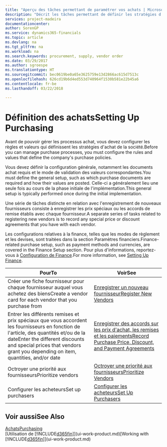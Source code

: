 ```yaml
---
title: "Aperçu des tâches permettant de paramétrer vos achats | Microsoft Docs"
description: "Décrit les tâches permettant de définir les stratégies d'approvisionnement de votre société et de déterminer vos processus d'achat."
services: project-madeira
documentationcenter: 
author: SorenGP
ms.service: dynamics365-financials
ms.topic: article
ms.devlang: na
ms.tgt_pltfrm: na
ms.workload: na
ms.search.keywords: procurement, supply, vendor order
ms.date: 03/29/2017
ms.author: sgroespe
ms.translationtype: HT
ms.sourcegitcommit: bec0619be0a65e3625759e13d2866ac615d7513c
ms.openlocfilehash: 626cd19b6d4ed553d740964f1530b581e22b45a6
ms.contentlocale: fr-be
ms.lasthandoff: 03/22/2018

---
```

# <a name="setting-up-purchasing"></a><span data-ttu-id="e5606-103">Définition des achats</span><span class="sxs-lookup"><span data-stu-id="e5606-103">Setting Up Purchasing</span></span>
<span data-ttu-id="e5606-104">Avant de pouvoir gérer les processus achat, vous devez configurer les règles et valeurs qui définissent les stratégies d'achat de la société.</span><span class="sxs-lookup"><span data-stu-id="e5606-104">Before you can manage purchase processes, you must configure the rules and values that define the company's purchase policies.</span></span>

<span data-ttu-id="e5606-105">Vous devez définir la configuration générale, notamment les documents achat requis et le mode de validation des valeurs correspondantes.</span><span class="sxs-lookup"><span data-stu-id="e5606-105">You must define the general setup, such as which purchase documents are required and how their values are posted.</span></span> <span data-ttu-id="e5606-106">Celle-ci a généralement lieu une seule fois au cours de la phase initiale de l'implémentation.</span><span class="sxs-lookup"><span data-stu-id="e5606-106">This general setup is typically performed once during the initial implementation.</span></span>

<span data-ttu-id="e5606-107">Une série de tâches distincte en relation avec l'enregistrement de nouveaux fournisseurs consiste à enregistrer les prix spéciaux ou les accords de remise établis avec chaque fournisseur.</span><span class="sxs-lookup"><span data-stu-id="e5606-107">A separate series of tasks related to registering new vendors is to record any special price or discount agreements that you have with each vendor.</span></span>

<span data-ttu-id="e5606-108">Les configurations relatives à la finance, telles que les modes de règlement et les devises, sont traitées dans la section Paramètres financiers.</span><span class="sxs-lookup"><span data-stu-id="e5606-108">Finance-related purchase setup, such as payment methods and currencies, are covered in the Finance Setup section.</span></span> <span data-ttu-id="e5606-109">Pour plus d'informations, reportez-vous à [Configuration de Finance](finance-setup-finance.md).</span><span class="sxs-lookup"><span data-stu-id="e5606-109">For more information, see [Setting Up Finance](finance-setup-finance.md).</span></span>

| <span data-ttu-id="e5606-110">Pour</span><span class="sxs-lookup"><span data-stu-id="e5606-110">To</span></span> | <span data-ttu-id="e5606-111">Voir</span><span class="sxs-lookup"><span data-stu-id="e5606-111">See</span></span> |
| --- | --- |
| <span data-ttu-id="e5606-112">Créer une fiche fournisseur pour chaque fournisseur auquel vous achetez des biens</span><span class="sxs-lookup"><span data-stu-id="e5606-112">Create a vendor card for each vendor that you purchase from</span></span>|[<span data-ttu-id="e5606-113">Enregistrer un nouveau fournisseur</span><span class="sxs-lookup"><span data-stu-id="e5606-113">Register New Vendors</span></span>](purchasing-how-register-new-vendors.md) |
| <span data-ttu-id="e5606-114">Entrer les différents remises et prix spéciaux que vous accordent les fournisseurs en fonction de l'article, des quantités et/ou de la date</span><span class="sxs-lookup"><span data-stu-id="e5606-114">Enter the different discounts and special prices that vendors grant you depending on item, quantities, and/or date</span></span> |[<span data-ttu-id="e5606-115">Enregistrer des accords sur les prix d'achat, les remises et les paiements</span><span class="sxs-lookup"><span data-stu-id="e5606-115">Record Purchase Price, Discount, and Payment Agreements</span></span>](purchasing-how-record-purchase-price-discount-payment-agreements.md) |
| <span data-ttu-id="e5606-116">Octroyer une priorité aux fournisseurs</span><span class="sxs-lookup"><span data-stu-id="e5606-116">Prioritize vendors</span></span> |[<span data-ttu-id="e5606-117">Octroyer une priorité aux fournisseurs</span><span class="sxs-lookup"><span data-stu-id="e5606-117">Prioritize Vendors</span></span>](purchasing-how-prioritize-vendors.md) |
| <span data-ttu-id="e5606-118">Configurer les acheteurs</span><span class="sxs-lookup"><span data-stu-id="e5606-118">Set up purchasers</span></span> |[<span data-ttu-id="e5606-119">Configurer les acheteurs</span><span class="sxs-lookup"><span data-stu-id="e5606-119">Set Up Purchasers</span></span>](purchasing-how-setup-purchasers.md) |

## <a name="see-also"></a><span data-ttu-id="e5606-120">Voir aussi</span><span class="sxs-lookup"><span data-stu-id="e5606-120">See Also</span></span>
[<span data-ttu-id="e5606-121">Achats</span><span class="sxs-lookup"><span data-stu-id="e5606-121">Purchasing</span></span>](purchasing-manage-purchasing.md)  
<span data-ttu-id="e5606-122">[Utilisation de [!INCLUDE[d365fin](includes/d365fin_md.md)]](ui-work-product.md)</span><span class="sxs-lookup"><span data-stu-id="e5606-122">[Working with [!INCLUDE[d365fin](includes/d365fin_md.md)]](ui-work-product.md)</span></span>

